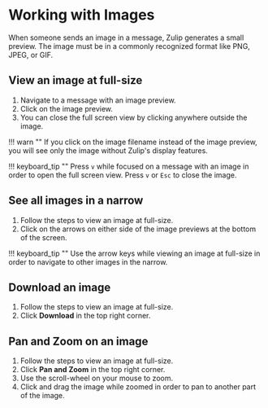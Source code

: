 # Working with Images

When someone sends an image in a message, Zulip generates a small preview. The
image must be in a commonly recognized format like PNG, JPEG, or GIF.

## View an image at full-size

1. Navigate to a message with an image preview.
2. Click on the image preview.
3. You can close the full screen view by clicking anywhere outside the image.

!!! warn ""
    If you click on the image filename instead of the image preview, you will see
    only the image without Zulip's display features.

!!! keyboard_tip ""
    Press `v` while focused on a message with an image in order to open the full
    screen view. Press `v` or `Esc` to close the image.

## See all images in a narrow

1. Follow the steps to view an image at full-size.
2. Click on the arrows on either side of the image previews at the bottom of the screen.

!!! keyboard_tip ""
    Use the arrow keys while viewing an image at full-size in order to navigate to
    other images in the narrow.

## Download an image

1. Follow the steps to view an image at full-size.
2. Click **Download** in the top right corner.

## Pan and Zoom on an image

1. Follow the steps to view an image at full-size.
2. Click **Pan and Zoom** in the top right corner.
3. Use the scroll-wheel on your mouse to zoom.
4. Click and drag the image while zoomed in order to pan to another part of the image.

